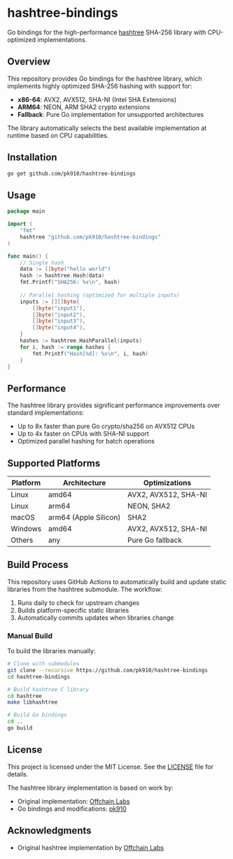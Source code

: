 # hashtree-bindings

Go bindings for the high-performance [hashtree](https://github.com/OffchainLabs/hashtree) SHA-256 library with CPU-optimized implementations.

## Overview

This repository provides Go bindings for the hashtree library, which implements highly optimized SHA-256 hashing with support for:
- **x86-64**: AVX2, AVX512, SHA-NI (Intel SHA Extensions)
- **ARM64**: NEON, ARM SHA2 crypto extensions
- **Fallback**: Pure Go implementation for unsupported architectures

The library automatically selects the best available implementation at runtime based on CPU capabilities.

## Installation

```bash
go get github.com/pk910/hashtree-bindings
```

## Usage

```go
package main

import (
    "fmt"
    hashtree "github.com/pk910/hashtree-bindings"
)

func main() {
    // Single hash
    data := []byte("hello world")
    hash := hashtree.Hash(data)
    fmt.Printf("SHA256: %x\n", hash)
    
    // Parallel hashing (optimized for multiple inputs)
    inputs := [][]byte{
        []byte("input1"),
        []byte("input2"),
        []byte("input3"),
        []byte("input4"),
    }
    hashes := hashtree.HashParallel(inputs)
    for i, hash := range hashes {
        fmt.Printf("Hash[%d]: %x\n", i, hash)
    }
}
```

## Performance

The hashtree library provides significant performance improvements over standard implementations:
- Up to 8x faster than pure Go crypto/sha256 on AVX512 CPUs
- Up to 4x faster on CPUs with SHA-NI support
- Optimized parallel hashing for batch operations

## Supported Platforms

| Platform | Architecture | Optimizations |
|----------|-------------|---------------|
| Linux | amd64 | AVX2, AVX512, SHA-NI |
| Linux | arm64 | NEON, SHA2 |
| macOS | arm64 (Apple Silicon) | SHA2 |
| Windows | amd64 | AVX2, AVX512, SHA-NI |
| Others | any | Pure Go fallback |

## Build Process

This repository uses GitHub Actions to automatically build and update static libraries from the hashtree submodule. The workflow:
1. Runs daily to check for upstream changes
2. Builds platform-specific static libraries
3. Automatically commits updates when libraries change

### Manual Build

To build the libraries manually:

```bash
# Clone with submodules
git clone --recursive https://github.com/pk910/hashtree-bindings
cd hashtree-bindings

# Build hashtree C library
cd hashtree
make libhashtree

# Build Go bindings
cd ..
go build
```

## License

This project is licensed under the MIT License. See the [LICENSE](LICENSE) file for details.

The hashtree library implementation is based on work by:
- Original implementation: [Offchain Labs](https://github.com/OffchainLabs/hashtree)
- Go bindings and modifications: [pk910](https://github.com/pk910/hashtree-bindings)

## Acknowledgments

- Original hashtree implementation by [Offchain Labs](https://github.com/OffchainLabs/hashtree)
